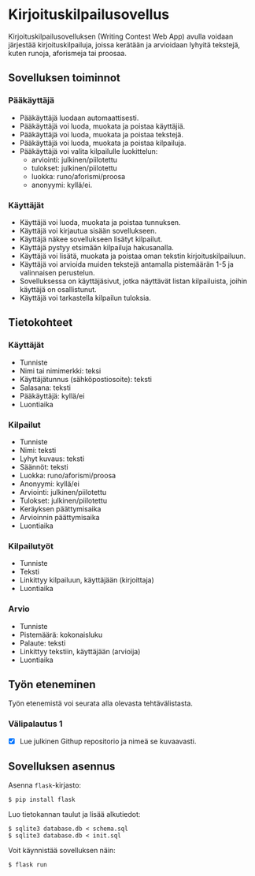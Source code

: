 # Kirjoituskilpailusovellus

Kirjoituskilpailusovelluksen (Writing Contest Web App) avulla voidaan järjestää kirjoituskilpailuja, joissa kerätään ja arvioidaan lyhyitä tekstejä, kuten runoja, aforismeja tai proosaa.

## Sovelluksen toiminnot

### Pääkäyttäjä
- Pääkäyttäjä luodaan automaattisesti.
- Pääkäyttäjä voi luoda, muokata ja poistaa käyttäjiä.
- Pääkäyttäjä voi luoda, muokata ja poistaa tekstejä.
- Pääkäyttäjä voi luoda, muokata ja poistaa kilpailuja.
- Pääkäyttäjä voi valita kilpailulle luokittelun:
	- arviointi: julkinen/piilotettu
	- tulokset: julkinen/piilotettu
	- luokka: runo/aforismi/proosa
	- anonyymi: kyllä/ei.

### Käyttäjät
- Käyttäjä voi luoda, muokata ja poistaa tunnuksen.
- Käyttäjä voi kirjautua sisään sovellukseen.
- Käyttäjä näkee sovellukseen lisätyt kilpailut.
- Käyttäjä pystyy etsimään kilpailuja hakusanalla.
- Käyttäjä voi lisätä, muokata ja poistaa oman tekstin kirjoituskilpailuun.
- Käyttäjä voi arvioida muiden tekstejä antamalla pistemäärän 1-5 ja valinnaisen perustelun.
- Sovelluksessa on käyttäjäsivut, jotka näyttävät listan kilpailuista, joihin käyttäjä on osallistunut.
- Käyttäjä voi tarkastella kilpailun tuloksia.

## Tietokohteet

### Käyttäjät
- Tunniste
- Nimi tai nimimerkki: teksi
- Käyttäjätunnus (sähköpostiosoite): teksti
- Salasana: teksti
- Pääkäyttäjä: kyllä/ei
- Luontiaika
  
### Kilpailut
- Tunniste
- Nimi: teksti
- Lyhyt kuvaus: teksti 
- Säännöt: teksti
- Luokka: runo/aforismi/proosa
- Anonyymi: kyllä/ei
- Arviointi: julkinen/piilotettu
- Tulokset: julkinen/piilotettu
- Keräyksen päättymisaika
- Arvioinnin päättymisaika
- Luontiaika
 
### Kilpailutyöt
- Tunniste
- Teksti
- Linkittyy kilpailuun, käyttäjään (kirjoittaja)
- Luontiaika
 
### Arvio
- Tunniste
- Pistemäärä: kokonaisluku
- Palaute: teksti
- Linkittyy tekstiin, käyttäjään (arvioija)
- Luontiaika
   
## Työn eteneminen

Työn etenemistä voi seurata alla olevasta tehtävälistasta.

### Välipalautus 1
- [x] Lue julkinen Githup repositorio ja nimeä se kuvaavasti.  

## Sovelluksen asennus

Asenna `flask`-kirjasto:

```
$ pip install flask
```

Luo tietokannan taulut ja lisää alkutiedot:

```
$ sqlite3 database.db < schema.sql
$ sqlite3 database.db < init.sql
```

Voit käynnistää sovelluksen näin:

```
$ flask run
```
